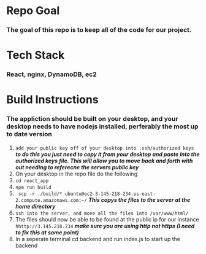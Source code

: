 # Repo Goal 
### The goal of this repo is to keep all of the code for our project. 
# Tech Stack 
### React, nginx, DynamoDB, ec2
# Build Instructions
### The appliction should be built on your desktop, and your desktop needs to have nodejs installed, perferably the most up to date version
1. `add your public key off of your desktop into .ssh/authorized keys` ***to do this you just need to copy it from your desktop and paste into the authorized keys file. This will allow you to move back and forth with out needing to referecne the servers public key***
1. On your desktop in the repo file do the following
1. `cd react_app` 
1. `npm run build` 
1. ` scp -r ./build/* ubuntu@ec2-3-145-218-234.us-east-2.compute.amazonaws.com:~/` ***This copys the files to the server at the home directory***
1. `ssh into the server, and move all the files into /var/www/html/`
1. The files should now be able to be found at the public ip for our instance `hhttp://3.145.218.234` ***make sure you are using http not https (I need to fix this at some point)***
2. In a seperate terminal cd backend and run index.js to start up the backend

